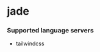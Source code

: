 # jade
<!--- THIS DOCUMENT IS AUTOMATICALLY GENERATED, DON'T EDIT IT -->

### Supported language servers

- tailwindcss
